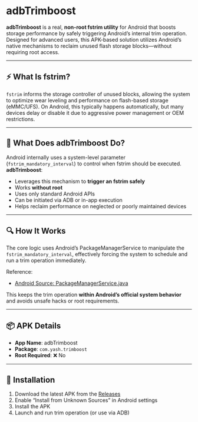 # adbTrimboost

**adbTrimboost** is a real, **non-root fstrim utility** for Android that boosts storage performance by safely triggering Android’s internal trim operation. Designed for advanced users, this APK-based solution utilizes Android’s native mechanisms to reclaim unused flash storage blocks—without requiring root access.

---

## ⚡ What Is fstrim?

`fstrim` informs the storage controller of unused blocks, allowing the system to optimize wear leveling and performance on flash-based storage (eMMC/UFS). On Android, this typically happens automatically, but many devices delay or disable it due to aggressive power management or OEM restrictions.

---

## 🚀 What Does adbTrimboost Do?

Android internally uses a system-level parameter (`fstrim_mandatory_interval`) to control when fstrim should be executed. **adbTrimboost**:

- Leverages this mechanism to **trigger an fstrim safely**
- Works **without root**
- Uses only standard Android APIs
- Can be initiated via ADB or in-app execution
- Helps reclaim performance on neglected or poorly maintained devices

---

## 🔍 How It Works

The core logic uses Android’s PackageManagerService to manipulate the `fstrim_mandatory_interval`, effectively forcing the system to schedule and run a trim operation immediately.

Reference:
- [Android Source: PackageManagerService.java](https://cs.android.com/android/platform/superproject/+/master:frameworks/base/services/core/java/com/android/server/pm/PackageManagerService.java;l=9636?q=fstrim_mandatory_interval)

This keeps the trim operation **within Android’s official system behavior** and avoids unsafe hacks or root requirements.

---

## 📦 APK Details

- **App Name**: adbTrimboost
- **Package**: `com.yash.trimboost`
- **Root Required**: ❌ No

---

## 📲 Installation

1. Download the latest APK from the [Releases](https://github.com/yashyc7/mFSTRIM/releases)
2. Enable “Install from Unknown Sources” in Android settings
3. Install the APK
4. Launch and run trim operation (or use via ADB)
